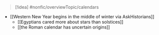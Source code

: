 > [!idea] #nonfic/overviewTopic/calendars

- [[Western New Year begins in the middle of winter via AskHistorians]]
	* [[Egyptians cared more about stars than solstices]]
	* [[the Roman calendar has uncertain origins]] 